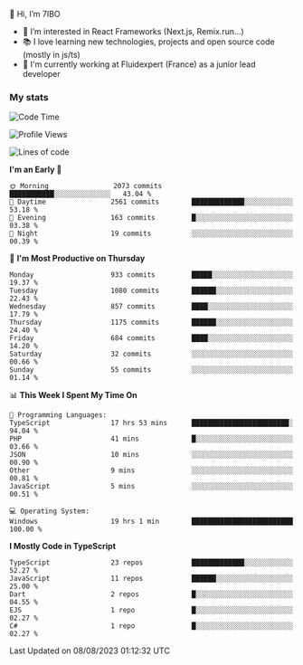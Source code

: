 👋 Hi, I’m 7IBO

- 👀 I’m interested in React Frameworks (Next.js, Remix.run...)
- 📚 I love learning new technologies, projects and open source code (mostly in js/ts)
- 💼 I'm currently working at Fluidexpert (France) as a junior lead developer

### My stats
<!--START_SECTION:waka-->
![Code Time](http://img.shields.io/badge/Code%20Time-127%20hrs%2040%20mins-blue)

![Profile Views](http://img.shields.io/badge/Profile%20Views-0-blue)

![Lines of code](https://img.shields.io/badge/From%20Hello%20World%20I%27ve%20Written-6.5%20million%20lines%20of%20code-blue)

**I'm an Early 🐤** 

```text
🌞 Morning                2073 commits        ███████████░░░░░░░░░░░░░░   43.04 % 
🌆 Daytime                2561 commits        █████████████░░░░░░░░░░░░   53.18 % 
🌃 Evening                163 commits         █░░░░░░░░░░░░░░░░░░░░░░░░   03.38 % 
🌙 Night                  19 commits          ░░░░░░░░░░░░░░░░░░░░░░░░░   00.39 % 
```
📅 **I'm Most Productive on Thursday** 

```text
Monday                   933 commits         █████░░░░░░░░░░░░░░░░░░░░   19.37 % 
Tuesday                  1080 commits        ██████░░░░░░░░░░░░░░░░░░░   22.43 % 
Wednesday                857 commits         ████░░░░░░░░░░░░░░░░░░░░░   17.79 % 
Thursday                 1175 commits        ██████░░░░░░░░░░░░░░░░░░░   24.40 % 
Friday                   684 commits         ████░░░░░░░░░░░░░░░░░░░░░   14.20 % 
Saturday                 32 commits          ░░░░░░░░░░░░░░░░░░░░░░░░░   00.66 % 
Sunday                   55 commits          ░░░░░░░░░░░░░░░░░░░░░░░░░   01.14 % 
```


📊 **This Week I Spent My Time On** 

```text
💬 Programming Languages: 
TypeScript               17 hrs 53 mins      ████████████████████████░   94.04 % 
PHP                      41 mins             █░░░░░░░░░░░░░░░░░░░░░░░░   03.66 % 
JSON                     10 mins             ░░░░░░░░░░░░░░░░░░░░░░░░░   00.90 % 
Other                    9 mins              ░░░░░░░░░░░░░░░░░░░░░░░░░   00.81 % 
JavaScript               5 mins              ░░░░░░░░░░░░░░░░░░░░░░░░░   00.51 % 

💻 Operating System: 
Windows                  19 hrs 1 min        █████████████████████████   100.00 % 
```

**I Mostly Code in TypeScript** 

```text
TypeScript               23 repos            █████████████░░░░░░░░░░░░   52.27 % 
JavaScript               11 repos            ██████░░░░░░░░░░░░░░░░░░░   25.00 % 
Dart                     2 repos             █░░░░░░░░░░░░░░░░░░░░░░░░   04.55 % 
EJS                      1 repo              █░░░░░░░░░░░░░░░░░░░░░░░░   02.27 % 
C#                       1 repo              █░░░░░░░░░░░░░░░░░░░░░░░░   02.27 % 
```




 Last Updated on 08/08/2023 01:12:32 UTC
<!--END_SECTION:waka-->
